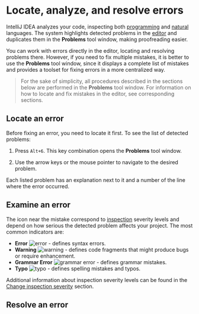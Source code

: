 # Locate, analyze, and resolve errors

IntelliJ IDEA analyzes your code, inspecting both [programming](https://www.jetbrains.com/help/idea/code-inspection.html) and [natural](https://www.jetbrains.com/help/idea/proofreading.html) languages. The system highlights detected problems in the [editor](https://www.jetbrains.com/help/idea/guided-tour-around-the-user-interface.html?keymap=primary_windows) and duplicates them in the **Problems** tool window, making proofreading easier.

You can work with errors directly in the editor, locating and resolving problems there. However, if you need to fix multiple mistakes, it is better to use the **Problems** tool window, since it displays a complete list of mistakes and provides a toolset for fixing errors in a more centralized way. 

>For the sake of simplicity, all procedures described in the sections below are performed in the **Problems** tool window. For information on how to locate and fix mistakes in the editor, see corresponding sections.

## Locate an error

Before fixing an error, you need to locate it first. To see the list of detected problems:

1. Press `Alt+6`. This key combination opens the **Problems** tool window.

2. Use the arrow keys or the mouse pointer to navigate to the desired problem.

Each listed problem has an explanation next to it and a number of the line where the error occurred.

## Examine an error

The icon near the mistake correspond to [inspection](https://www.jetbrains.com/help/idea/code-inspection.html) severity levels and depend on how serious the detected problem affects your project. The most common indicators are:

- **Error** ![error](https://resources.jetbrains.com/help/img/idea/2022.2/app.general.balloonError.svg) - defines syntax errors.
- **Warning** ![warning](https://resources.jetbrains.com/help/img/idea/2022.2/app.general.warning.svg) - defines code fragments that might produce bugs or require enhancement.
- **Grammar Error** ![grammar error](https://resources.jetbrains.com/help/img/idea/2022.2/grazie.icons.grammarError.svg) - defines grammar mistakes.
- **Typo** ![typo](https://resources.jetbrains.com/help/img/idea/2022.2/app.general.inspectionsTypos.svg) - defines spelling mistakes and typos.

Additional information about inspection severity levels can be found in the [Change inspection severity](https://www.jetbrains.com/help/idea/configuring-inspection-severities.html) section.

## Resolve an error


